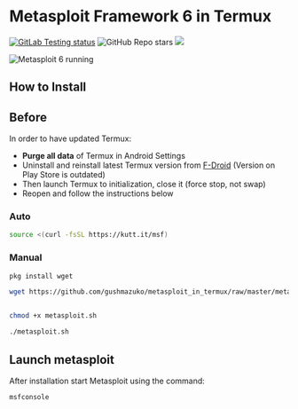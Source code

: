 # Metasploit Framework 6 in Termux
[![GitLab Testing status](https://gitlab.com/gushmazuko/metasploit_in_termux/badges/master/pipeline.svg)](https://gitlab.com/gushmazuko/metasploit_in_termux/-/pipelines) ![GitHub Repo stars](https://img.shields.io/github/stars/gushmazuko/metasploit_in_termux?style=social) [![](https://img.shields.io/badge/GitLab-Mirror-succes?link=https://gitlab.com/gushmazuko/metasploit_in_termux)](https://gitlab.com/gushmazuko/metasploit_in_termux)

![Metasploit 6 running](https://i.imgur.com/yLFQhvP.png)

## How to Install
## Before

In order to have updated Termux:
- **Purge all data** of Termux in Android Settings
- Uninstall and reinstall latest Termux version from [F-Droid](https://f-droid.org/en/packages/com.termux/) (Version on Play Store is outdated)
- Then launch Termux to initialization, close it (force stop, not swap)
- Reopen and follow the instructions below

### Auto
```bash
source <(curl -fsSL https://kutt.it/msf)
```

### Manual
```bash
pkg install wget

wget https://github.com/gushmazuko/metasploit_in_termux/raw/master/metasploit.sh


chmod +x metasploit.sh

./metasploit.sh
```

## Launch metasploit
After installation start Metasploit using the command:
```bash
msfconsole
```
